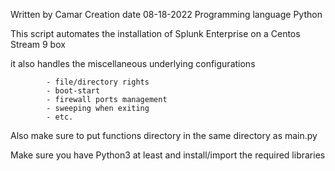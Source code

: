 Written by                  Camar
Creation date               08-18-2022
Programming language        Python

This script automates the installation of Splunk Enterprise on a Centos Stream 9 box

it also handles the miscellaneous underlying configurations

            - file/directory rights
            - boot-start
            - firewall ports management
            - sweeping when exiting
            - etc.

Also make sure to put functions directory in the same directory as main.py

Make sure you have Python3 at least and install/import the required libraries